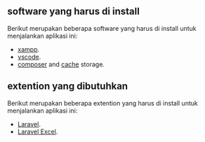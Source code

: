 ## software yang harus di install

Berikut merupakan beberapa software yang harus di install untuk menjalankan aplikasi ini:

- [xampp](https://laravel.com/docs/routing).
- [vscode](https://laravel.com/docs/container).
- [composer](https://laravel.com/docs/session) and [cache](https://laravel.com/docs/cache) storage.

## extention yang dibutuhkan

Berikut merupakan beberapa extention yang harus di install untuk menjalankan aplikasi ini:

- [Laravel](https://laravel.com/docs/11.x/installation).
- [Laravel Excel](https://docs.laravel-excel.com/3.1/getting-started/installation.html).